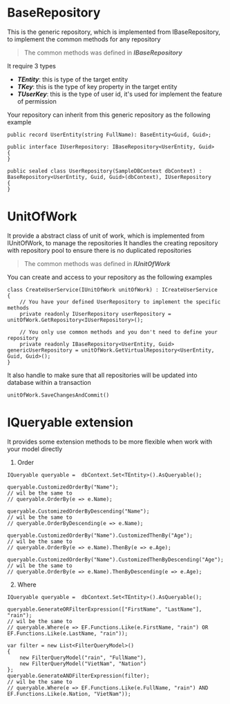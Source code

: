 ﻿
# BaseRepository

This is the generic repository, which is implemented from IBaseRepository, to implement the common methods for any repository

> The common methods was defined in ***IBaseRepository***

It require 3 types
- ***TEntity***: this is type of the target entity
- ***TKey***: this is the type of key property in the target entity
- ***TUserKey***: this is the type of user id, it's used for implement the feature of permission

Your repository can inherit from this generic repository as the following example
```
public record UserEntity(string FullName): BaseEntity<Guid, Guid>;

public interface IUserRepository: IBaseRepository<UserEntity, Guid>
{
}

public sealed class UserRepository(SampleDBContext dbContext) : BaseRepository<UserEntity, Guid, Guid>(dbContext), IUserRepository
{
}
```

# UnitOfWork

It provide a abstract class of unit of work, which is implemented from IUnitOfWork, to manage the repositories
It handles the creating repository with repository pool to ensure there is no duplicated repositories

> The common methods was defined in ***IUnitOfWork***

You can create and access to your repository as the following examples
```
class CreateUserService(IUnitOfWork unitOfWork) : ICreateUserService
{
    // You have your defined UserRepository to implement the specific methods
    private readonly IUserRepository userRepository = unitOfWork.GetRepository<IUserRepository>();

    // You only use common methods and you don't need to define your repository
    private readonly IBaseRepository<UserEntity, Guid> genericUserRepository = unitOfWork.GetVirtualRepository<UserEntity, Guid, Guid>();
}
```

It also handle to make sure that all repositories will be updated into database within a transaction

```
unitOfWork.SaveChangesAndCommit()
```

# IQueryable extension

It provides some extension methods to be more flexible when work with your model directly

1. Order

```
IQueryable queryable =  dbContext.Set<TEntity>().AsQueryable();

queryable.CustomizedOrderBy("Name");
// wil be the same to 
// queryable.OrderBy(e => e.Name);

queryable.CustomizedOrderByDescending("Name");
// wil be the same to 
// queryable.OrderByDescending(e => e.Name);

queryable.CustomizedOrderBy("Name").CustomizedThenBy("Age");
// wil be the same to 
// queryable.OrderBy(e => e.Name).ThenBy(e => e.Age);

queryable.CustomizedOrderBy("Name").CustomizedThenByDescending("Age");
// wil be the same to 
// queryable.OrderBy(e => e.Name).ThenByDescending(e => e.Age);
```

2. Where

```
IQueryable queryable =  dbContext.Set<TEntity>().AsQueryable();

queryable.GenerateORFilterExpression(["FirstName", "LastName"], "rain");
// wil be the same to
// queryable.Where(e => EF.Functions.Like(e.FirstName, "rain") OR EF.Functions.Like(e.LastName, "rain"));

var filter = new List<FilterQueryModel>() 
{
    new FilterQueryModel("rain", "FullName"),
    new FilterQueryModel("VietNam", "Nation")
};
queryable.GenerateANDFilterExpression(filter);
// wil be the same to
// queryable.Where(e => EF.Functions.Like(e.FullName, "rain") AND EF.Functions.Like(e.Nation, "VietNam"));
```